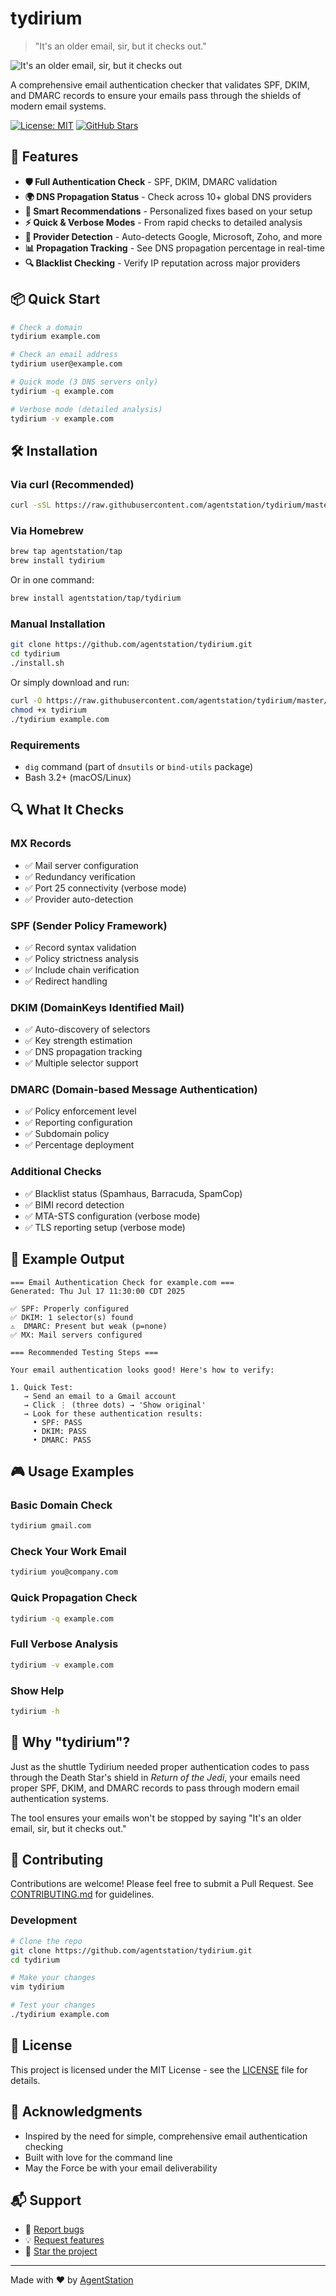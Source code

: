 # tydirium

> "It's an older email, sir, but it checks out."

![It's an older email, sir, but it checks out](assets/older-email-meme.gif)

A comprehensive email authentication checker that validates SPF, DKIM, and DMARC records to ensure your emails pass through the shields of modern email systems.

[![License: MIT](https://img.shields.io/badge/License-MIT-yellow.svg)](https://opensource.org/licenses/MIT)
[![GitHub Stars](https://img.shields.io/github/stars/agentstation/tydirium.svg)](https://github.com/agentstation/tydirium/stargazers)

## 🚀 Features

- **🛡️ Full Authentication Check** - SPF, DKIM, DMARC validation
- **🌍 DNS Propagation Status** - Check across 10+ global DNS providers
- **🎯 Smart Recommendations** - Personalized fixes based on your setup
- **⚡ Quick & Verbose Modes** - From rapid checks to detailed analysis
- **🏢 Provider Detection** - Auto-detects Google, Microsoft, Zoho, and more
- **📊 Propagation Tracking** - See DNS propagation percentage in real-time
- **🔍 Blacklist Checking** - Verify IP reputation across major providers

## 📦 Quick Start

```bash
# Check a domain
tydirium example.com

# Check an email address
tydirium user@example.com

# Quick mode (3 DNS servers only)
tydirium -q example.com

# Verbose mode (detailed analysis)
tydirium -v example.com
```

## 🛠️ Installation

### Via curl (Recommended)

```bash
curl -sSL https://raw.githubusercontent.com/agentstation/tydirium/master/install.sh | bash
```

### Via Homebrew

```bash
brew tap agentstation/tap
brew install tydirium
```

Or in one command:

```bash
brew install agentstation/tap/tydirium
```

### Manual Installation

```bash
git clone https://github.com/agentstation/tydirium.git
cd tydirium
./install.sh
```

Or simply download and run:

```bash
curl -O https://raw.githubusercontent.com/agentstation/tydirium/master/tydirium
chmod +x tydirium
./tydirium example.com
```

### Requirements

- `dig` command (part of `dnsutils` or `bind-utils` package)
- Bash 3.2+ (macOS/Linux)

## 🔍 What It Checks

### MX Records
- ✅ Mail server configuration
- ✅ Redundancy verification
- ✅ Port 25 connectivity (verbose mode)
- ✅ Provider auto-detection

### SPF (Sender Policy Framework)
- ✅ Record syntax validation
- ✅ Policy strictness analysis
- ✅ Include chain verification
- ✅ Redirect handling

### DKIM (DomainKeys Identified Mail)
- ✅ Auto-discovery of selectors
- ✅ Key strength estimation
- ✅ DNS propagation tracking
- ✅ Multiple selector support

### DMARC (Domain-based Message Authentication)
- ✅ Policy enforcement level
- ✅ Reporting configuration
- ✅ Subdomain policy
- ✅ Percentage deployment

### Additional Checks
- ✅ Blacklist status (Spamhaus, Barracuda, SpamCop)
- ✅ BIMI record detection
- ✅ MTA-STS configuration (verbose mode)
- ✅ TLS reporting setup (verbose mode)

## 📸 Example Output

```
=== Email Authentication Check for example.com ===
Generated: Thu Jul 17 11:30:00 CDT 2025

✅ SPF: Properly configured
✅ DKIM: 1 selector(s) found
⚠️  DMARC: Present but weak (p=none)
✅ MX: Mail servers configured

=== Recommended Testing Steps ===

Your email authentication looks good! Here's how to verify:

1. Quick Test:
   → Send an email to a Gmail account
   → Click ⋮ (three dots) → 'Show original'
   → Look for these authentication results:
     • SPF: PASS
     • DKIM: PASS
     • DMARC: PASS
```

## 🎮 Usage Examples

### Basic Domain Check
```bash
tydirium gmail.com
```

### Check Your Work Email
```bash
tydirium you@company.com
```

### Quick Propagation Check
```bash
tydirium -q example.com
```

### Full Verbose Analysis
```bash
tydirium -v example.com
```

### Show Help
```bash
tydirium -h
```

## 🌟 Why "tydirium"?

Just as the shuttle Tydirium needed proper authentication codes to pass through the Death Star's shield in *Return of the Jedi*, your emails need proper SPF, DKIM, and DMARC records to pass through modern email authentication systems.

The tool ensures your emails won't be stopped by saying "It's an older email, sir, but it checks out."

## 🤝 Contributing

Contributions are welcome! Please feel free to submit a Pull Request. See [CONTRIBUTING.md](docs/CONTRIBUTING.md) for guidelines.

### Development

```bash
# Clone the repo
git clone https://github.com/agentstation/tydirium.git
cd tydirium

# Make your changes
vim tydirium

# Test your changes
./tydirium example.com
```

## 📝 License

This project is licensed under the MIT License - see the [LICENSE](LICENSE) file for details.

## 🙏 Acknowledgments

- Inspired by the need for simple, comprehensive email authentication checking
- Built with love for the command line
- May the Force be with your email deliverability

## 📬 Support

- 🐛 [Report bugs](https://github.com/agentstation/tydirium/issues)
- 💡 [Request features](https://github.com/agentstation/tydirium/issues)
- 🌟 [Star the project](https://github.com/agentstation/tydirium)

---

Made with ❤️ by [AgentStation](https://agentstation.ai)